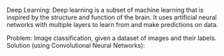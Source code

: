 Deep Learning: Deep learning is a subset of machine learning that is inspired by the structure and function of the brain. It uses artificial neural networks with multiple layers to learn from and make predictions on data.

Problem: Image classification, given a dataset of images and their labels.
Solution (using Convolutional Neural Networks):